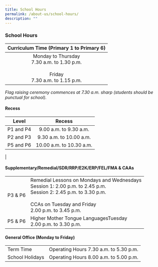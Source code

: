 ```yaml
---
title: School Hours
permalink: /about-us/school-hours/
description: ""
---
```

### School Hours
 
 | Curriculum Time (Primary 1 to Primary 6) |
|:---:|
| Monday to Thursday<br>7.30 a.m. to 1.30 p.m.<br><br>Friday<br>7.30 a.m. to 1.15 p.m. |
_Flag raising ceremony commences at 7.30 a.m. sharp (students should be punctual for school)._

#### Recess

| <center>Level | <center>Recess |
|:---:|:---:|
| P1 and P4 | 9.00 a.m. to 9.30 a.m. |
| P2 and P3 | 9.30 a.m. to 10.00 a.m. |
|  P5 and P6 |  10.00 a.m. to 10.30 a.m. |
| 

#### Supplementary/Remedial/SDR/RRP/E2K/ERP/FEL/FMA & CAAs

|  |  |
|---|---|
| P3 & P6 | Remedial Lessons on Mondays and Wednesdays<br>Session 1: 2.00 p.m. to 2.45 p.m.<br>Session 2: 2.45 p.m. to 3.30 p.m.<br><br>CCAs on Tuesday and Friday<br>2.00 p.m. to 3.45 p.m. |
|  P5 & P6 | Higher Mother Tongue LanguagesTuesday<br>2.00 p.m. to 3.30 p.m.  |

#### General Office (Monday to Friday)

|  |  |
|---|---|
|  Term Time |   Operating Hours 7.30 a.m. to 5.30 p.m. |
| School Holidays | Operating Hours 8.00 a.m. to 5.00 p.m. |